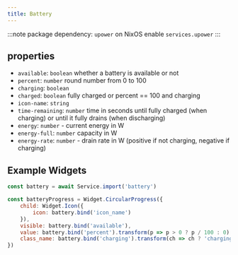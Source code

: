 ```yaml
---
title: Battery
---
```


:::note
package dependency: `upower`
on NixOS enable `services.upower`
:::

## properties

* `available`: `boolean` whether a battery is available or not
* `percent`: `number` round number from 0 to 100
* `charging`: `boolean`
* `charged`: `boolean` fully charged or percent == 100 and charging
* `icon-name`: `string`
* `time-remaining`: `number` time in seconds until fully charged (when charging) or until it fully drains (when discharging)
* `energy`: `number` - current energy in W
* `energy-full`: `number` capacity in W
* `energy-rate`: `number` - drain rate in W (positive if not charging, negative if charging)

## Example Widgets

```js
const battery = await Service.import('battery')

const batteryProgress = Widget.CircularProgress({
    child: Widget.Icon({
        icon: battery.bind('icon_name')
    }),
    visible: battery.bind('available'),
    value: battery.bind('percent').transform(p => p > 0 ? p / 100 : 0),
    class_name: battery.bind('charging').transform(ch => ch ? 'charging' : ''),
})
```
